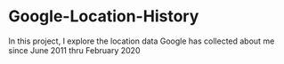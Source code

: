 # Google-Location-History
In this project, I explore the location data Google has collected about me since June 2011 thru February 2020
